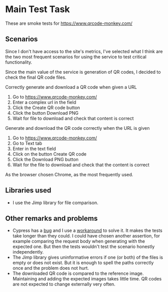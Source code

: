 # Main Test Task
These are smoke tests for https://www.qrcode-monkey.com/

## Scenarios
Since I don't have access to the site's metrics, I've selected what I think are the two most frequent scenarios for using the service to test critical functionality.

Since the main value of the service is generation of QR codes, I decided to check the final QR code files.

Correctly generate and download a QR code when given a URL
1. Go to https://www.qrcode-monkey.com/
2. Enter a complex url in the field
3. Click the Create QR code button
4. Click the button Download PNG
5. Wait for file to download and check that content is correct

Generate and download the QR code correctly when the URL is given
1. Go to https://www.qrcode-monkey.com/
2. Go to Text tab
3. Enter in the text field
4. Click on the button Create QR code
5. Click the Download PNG button
6. Wait for the file to download and check that the content is correct

As the browser chosen Chrome, as the most frequently used.

## Libraries used
- I use the Jimp library for file comparison.

## Other remarks and problems
- Cypress has a [bug](https://github.com/cypress-io/cypress/issues/14857) and I use a [workaround](https://github.com/olegkorobeynikov/BitlyTestTaskPOM/blob/master/cypress/support/Pages/MainPage.js#L41) to solve it. It makes the tests take longer than they could. I could have chosen another assertion, for example comparing the request body when generating with the expected one. But then the tests wouldn't test the scenario honestly independently.
- The Jimp library gives uninformative errors if one (or both) of the files is empty or does not exist. But it is enough to spell the paths correctly once and the problem does not hurt.
- The downloaded QR code is compared to the reference image. Maintaining and adding the expected images takes little time. QR codes are not expected to change externally very often. 
